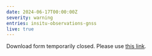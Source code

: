 ```yaml
---
date: 2024-06-17T00:00:00Z
severity: warning
entries: insitu-observations-gnss
live: true
---
```


Download form temporarily closed. Please use [this link](https://cds.climate.copernicus.eu/cdsapp#!/dataset/insitu-observations-gnss?tab=form).

